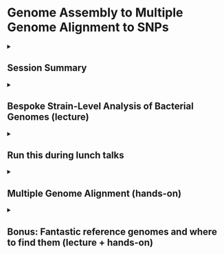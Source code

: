 # Genome Assembly to Multiple Genome Alignment to SNPs

<details>
 <summary>
  
 ## Session Summary</summary>
 <p></p>

* Kick-off (Todd)
       
* Bespoke Strain-level analyses (lecture: Mike, Todd)

   * Core Genome Alignment

   * Whole Genome Alignment
     
* Multiple Genome Alignment (hands on: Mike, Rossie)

   * Running Parsnp 
 
   * Visualization with Gingr

* Bonus: Fantastic reference genomes and where to find them
     
</details>

 <details>
 <summary> 
  

## Bespoke Strain-Level Analysis of Bacterial Genomes (lecture)
 
</summary>

## Michael Nute and Todd Treangen

RAD Microbes
April 28th, 2025

### Whole-Genome Alignment

Idea: align specifically the  _shared \(“core”\)_  portion of several genomes\.

Use these aligned segments to identify phylogenetic relationships\, etc…

Visualize what exactly is similar and different…

_Tools:_

Parsnp

Mauve

SibeliaZ

\(others…\)

![](img/Bespoke_StrainLevel_Comparative_Genomics_20230.png)

#### Whole Genome Alignment: Quick How-To with Parsnp

* Get  _assembled_  genomes from individual organisms
  * Isolates are nice\, MAGs will do
  * Contigs are fine for this\, doesn’t have to be complete
  * Helps to have at least 1 high\-quality\, annotated reference genome
  * Useful to run QUAST to QC the assembly
* Run Parsnp:

  * contig\_repo=\./parsnp\_contigs
  * parsnp\_out=\./parsnp\_output\_13
  * ref\_genbank=\./ref\_assembly\_GCF\_008121495/Ref\_ATCC\_29149\.gbff
  * parsnp \-g $ref\_genbank \-d $contig\_repo \-p 15 \-o $parsnp\_out

_Annotated Reference Genome \(\._  _gbff_  _ format\)_

_Folder with 1 _  _fasta_  _ file for each assembly \(containing all contigs\)_

__What can we learn?__

Assembly Quality Issues?

Issues with Reference?

### Interlude: QC-ing an Assembly with QUAST

![](img/Bespoke_StrainLevel_Comparative_Genomics_20231.png)

![](img/Bespoke_StrainLevel_Comparative_Genomics_20232.png)

![](img/Bespoke_StrainLevel_Comparative_Genomics_20233.png)

### Case-Study: C. difficile Genomes

Gingr Data Visualization:

Color = % mutation compared to reference

_RT078 – Originated in animal host\, crossed over_

_RT027 – Known hypervirulent strain\. More recurrent\, nastier patient outcomes\._

WGA of 720 assembled C\. difficile genomes

Spot the strains…

### Case-Study: C. difficile Genomes (excluding RT078 samples)

### Subset of Genomes w/ST annotation

![](img/Bespoke_StrainLevel_Comparative_Genomics_20234.wmf)

__Q__ : What makes RT027 different?

__A__ : Pockets of heavy mutation

#### Digging Deeper…

_This particular region is precisely the coding locus for Toxin B\. _

_RT027 carries a variant _  _tcdB_  _ gene with altered function that contributes to its virulence\._

_Note_  _: not all of the _  _tcdB_  _ gene was aligned by Parsnp\, so this table represents the aligned length \(5\,103bp\) vs total \(7\,101bp\)\._

_Gene: _  _tcdB_  _ \(toxin B\)_

![](img/Bespoke_StrainLevel_Comparative_Genomics_20235.png)

![](img/Bespoke_StrainLevel_Comparative_Genomics_20236.png)

#### Comparing Reference Genomes for Some Strains

_Note_  _: RT027 is in the top row\. CD630 is a lab strain used as a common reference\._

![](img/Bespoke_StrainLevel_Comparative_Genomics_20237.png)

__Segment 1 __

\(positions 0\-2mbp\)

![](img/Bespoke_StrainLevel_Comparative_Genomics_20238.png)

__Segment 2 __

\(positions 2\-4mbp\)

_Here the mutation pockets are much clearer\._

#### Digging Deeper Again…

![](img/Bespoke_StrainLevel_Comparative_Genomics_20239.png)

### Comparing Location of Homologous Genes

* Scatter Plot
  * Each point shows position in genome for CD630 & RT027\, for a single shared gene
  * Color indicates %\-AA\-similarity
* Despite differences\, genomes are highly colinear
  * Many short indels throughout
  * No major rearrangements except a few small segments\.
  * Small rearrangements coincide with locations of high\-mutation

![](img/Bespoke_StrainLevel_Comparative_Genomics_202310.wmf)

_For C\. diff\, even across a huge number of isolates\, very little rearrangement shows up \(outliers here are reference genomes with single contig\, likely a different starting point _  _on the circular genome\._  _\)_

### Synteny Comparison: C. difficile Isolates

![](img/Bespoke_StrainLevel_Comparative_Genomics_202311.png)

### Alignment of RT027 isolates (and near relatives) to RT027 ref.

![](img/Bespoke_StrainLevel_Comparative_Genomics_202312.png)

_Does the RT027 Reference match the genomes from the clinic?_

_…Yes_

_Very little to see\, very high match level with all RT027 isolates except 3\. _

### Another Case Study: R. gnavus Isolates from IBD Patients

__14 Genomes:__

Reference: ATCC 29149 \(RefSeq GCF\_008121495\)

ATCC 29149  _de novo _ assembly \(by me\)

ATCC 35913 \(GenBank GCA\_900036035\)

12 Genomes from Hall et al\. \(2017\) \(table at right\)

![](img/Bespoke_StrainLevel_Comparative_Genomics_202313.wmf)

![](img/Bespoke_StrainLevel_Comparative_Genomics_202314.png)

_Game 2 : Spot the 2_  _nd_  _ ATCC 29149 gnome \(supposedly the same as the reference\)_

_Game 1 : Spot the 2 Genomes from Infant Stool \(non\-IBD\)_

![](img/Bespoke_StrainLevel_Comparative_Genomics_202315.png)

![](img/Bespoke_StrainLevel_Comparative_Genomics_202316.png)

### R. gnavus strain-level phylogenetic signal is a mess

![](img/Bespoke_StrainLevel_Comparative_Genomics_202317.png)

![](img/Bespoke_StrainLevel_Comparative_Genomics_202318.png)

_These two organisms have very different types of genome plasticity\._

### Synteny Comparison: R. gnavus & C. difficile

![](img/Bespoke_StrainLevel_Comparative_Genomics_202319.png)

![](img/Bespoke_StrainLevel_Comparative_Genomics_202320.png)

## Conclusions

* _Special Thanks To:_
  * Bryce Kille
  * Yunxi Liu

* The Savidge Lab \(Baylor College of Medicine\)
  * Qinglong Wu
  * Charlie Seto
* Taylor Reiter \(for the  _R\. _  _gnavus_  idea\)

* Whole\-genome alignment will give a detailed comparison specifically of the  _core_  genome
  * Maybe also auxiliary genes \( _pan_ \-genome\)
* Visualization can get you up close and personal with the data
  * \(This statement applies to almost everything\, not just genomes\)
* Strains can differ from one another in weird ways\.
  * Selective mutation at points of interest
  * Gene gain/loss depending on environment
  * Genome\-wide phylogenetic signal vs\. Locus\-specific signal
  * Etc…?

# Appendix: Quick How-to with Gingr (1 of 2)

![](img/Bespoke_StrainLevel_Comparative_Genomics_202321.png)

_1\.\) Open the \*\._  _ggr_  _ file created in the _  _parsnp_  _ output folder\._

![](img/Bespoke_StrainLevel_Comparative_Genomics_202322.png)

![](img/Bespoke_StrainLevel_Comparative_Genomics_202323.png)

![](img/Bespoke_StrainLevel_Comparative_Genomics_202324.png)

_2\.\) Once it is open\, go back to the “Open” dialogue and open the \*\.tree file in the same folder\._

![](img/Bespoke_StrainLevel_Comparative_Genomics_202325.png)

_3\.\) This will give you the standard _  _Gingr_  _ view\. Other options to re\-root the tree or to switch to Synteny view are available under the “Tree” and “View” menus\._

</details>

 <details>
 <summary> 
  

## Run this during lunch talks
 
</summary>
This parsnp quick start guide covers launching an interactive session on NOTS, installing and activating a Conda environment with Parsnp, and verifying the installation. Each step includes a brief description and links to further documentation (where appropriate).

---

### Step-by-Step Instructions

| Step | Command(s) | Description | Reference |
| ---- | ---------- | ----------- | --------- |
| 1 | ```srun --partition=commons --pty --export=ALL --ntasks=1 --reservation=workshop --cpus-per-task=8 --mem=15GB --time=04:00:00 /bin/bash``` | Launch an interactive SLURM job with 1 task, 8 CPUs, 15 GB RAM, 4 h walltime. | [srun docs](https://slurm.schedmd.com/srun.html) |
| 2 | `module load Mamba/23.11.0-0` | Load the Mamba/Conda module for environment management | — |
| 3 | `mamba create --name radsession2 bioconda::parsnp` | Create a Conda env named `radsession2` and install Parsnp from Bioconda. | [Bioconda](https://bioconda.github.io) |
| 4 | `mamba init` | Initialize Conda in your shell startup file (e.g. `.bashrc`). | — |
| 5 | `source /home/<userid>/.bashrc` | Reload your shell so `conda`/`mamba` commands become available. | — |
| 6 | `mamba activate radsession2` | Activate the `radsession2` environment (Parsnp on your PATH). | — |
| 7 | `parsnp -h` | Verify Parsnp is installed by printing its help message. | [Parsnp usage](https://github.com/marbl/parsnp#usage) |

---

### Example Session

```console
$ srun --partition=commons --pty --export=ALL --ntasks=1 --reservation=workshop --cpus-per-task=8 --mem=15GB --time=04:00:00 /bin/bash
# (on NOTS compute node)
$ module load Mamba/23.11.0-0
$ mamba create --name radsession2 bioconda::parsnp
$ mamba init
$ source /home/<userid>/.bashrc
$ mamba activate radsession2
(radsession2) $ parsnp -h
Parsnp v1.5.6
Usage: parsnp -c <config_file> -d <input_dir> -r <reference.fa> [options]
```

Place green sticky note on the back of your laptop once you see the below on your screen, else red stick note:

```console
22:55:13 - INFO - |--Parsnp 2.1.3--|

usage: parsnp [-h] [-r REFERENCE] -d SEQUENCES [SEQUENCES ...] [-g GENBANK [GENBANK ...]] [-o OUTPUT_DIR]
              [-q QUERY] [-c] [--skip-ani-filter] [-U MAX_MUMI_DISTR_DIST | -mmd MAX_MUMI_DISTANCE] [-F]
              [-M] [--use-ani] [--min-ani MIN_ANI] [--min-ref-cov MIN_REF_COV] [--use-mash]
              [--max-mash-dist MAX_MASH_DIST] [-a MIN_ANCHOR_LENGTH] [-m MUM_LENGTH] [-C MAX_CLUSTER_D]
              [-z MIN_CLUSTER_SIZE] [-D MAX_DIAG_DIFF] [-n {mafft,muscle,fsa,prank}] [-u] [--no-partition]
              [--min-partition-size MIN_PARTITION_SIZE] [--extend-lcbs]
              [--extend-ani-cutoff EXTEND_ANI_CUTOFF] [--extend-indel-cutoff EXTEND_INDEL_CUTOFF]
              [--match-score MATCH_SCORE] [--mismatch-penalty MISMATCH_PENALTY]
              [--gap-penalty GAP_PENALTY] [--skip-phylogeny] [--validate-input] [--use-fasttree] [--vcf]
              [--no-maf] [-p THREADS] [--force-overwrite] [-P MAX_PARTITION_SIZE] [-v] [-x] [-i INIFILE]
              [-e] [-V]

    Parsnp quick start for three example scenarios:
    1) With reference & genbank file:
    python Parsnp.py -g <reference_genbank_file1 reference_genbank_file2 ...> -d <seq_file1 seq_file2 ...>  -p <threads>

    2) With reference but without genbank file:
    python Parsnp.py -r <reference_genome> -d <seq_file1 seq_file2 ...> -p <threads>
    

options:
  -h, --help            show this help message and exit

Input/Output:
  -r REFERENCE, --reference REFERENCE
                        (r)eference genome (set to ! to pick random one from sequence dir)
  -d SEQUENCES [SEQUENCES ...], --sequences SEQUENCES [SEQUENCES ...]
                        A list of files containing genomes/contigs/scaffolds. If the file ends in .txt, each line in the file corresponds to the path to an input file.
  -g GENBANK [GENBANK ...], --genbank GENBANK [GENBANK ...]
                        A list of Genbank file(s) (gbk)
  -o OUTPUT_DIR, --output-dir OUTPUT_DIR
  -q QUERY, --query QUERY
                        Specify (assembled) query genome to use, in addition to genomes found in genome dir

Filtering:
  -c, --curated         (c)urated genome directory, use all genomes in dir and ignore MUMi.
  --skip-ani-filter     Skip the filtering step which discards inputs based on the ANI/MUMi distance to the reference.
                        Unlike --curated, this will still filter inputs based on their length compared to the reference
  -U MAX_MUMI_DISTR_DIST, --max-mumi-distr-dist MAX_MUMI_DISTR_DIST, --MUMi MAX_MUMI_DISTR_DIST
                        Max MUMi distance value for MUMi distribution
  -mmd MAX_MUMI_DISTANCE, --max-mumi-distance MAX_MUMI_DISTANCE
                        Max MUMi distance (default: autocutoff based on distribution of MUMi values)
  -F, --fastmum         Fast MUMi calculation
  -M, --mumi_only, --onlymumi
                        Calculate MUMi and exit? overrides all other choices!
  --use-ani             Use ANI for genome filtering
  --min-ani MIN_ANI     Min ANI value required to include genome
  --min-ref-cov MIN_REF_COV
                        Minimum percent of reference segments to be covered in FastANI
  --use-mash            Use mash for genome filtering
  --max-mash-dist MAX_MASH_DIST
                        Max mash distance.

MUM search:
  -a MIN_ANCHOR_LENGTH, --min-anchor-length MIN_ANCHOR_LENGTH, --anchorlength MIN_ANCHOR_LENGTH
                        Min (a)NCHOR length (default = 1.1*(Log(S)))
  -m MUM_LENGTH, --mum-length MUM_LENGTH, --mumlength MUM_LENGTH
                        Mum length
  -C MAX_CLUSTER_D, --max-cluster-d MAX_CLUSTER_D, --clusterD MAX_CLUSTER_D
                        Maximal cluster D value
  -z MIN_CLUSTER_SIZE, --min-cluster-size MIN_CLUSTER_SIZE, --minclustersize MIN_CLUSTER_SIZE
                        Minimum cluster size

LCB alignment:
  -D MAX_DIAG_DIFF, --max-diagonal-difference MAX_DIAG_DIFF, --DiagonalDiff MAX_DIAG_DIFF
                        Maximal diagonal difference. Either percentage (e.g. 0.2) or bp (e.g. 100bp)
  -n {mafft,muscle,fsa,prank}, --alignment-program {mafft,muscle,fsa,prank}, --alignmentprog {mafft,muscle,fsa,prank}
                        Alignment program to use
  -u, --unaligned       Output unaligned regions

Sequence Partitioning:
  --no-partition        Run all query genomes in single parsnp alignment, no partitioning.
  --min-partition-size MIN_PARTITION_SIZE
                        Minimum size of a partition. Input genomes will be split evenly across partitions at least this large.

LCB Extension:
  --extend-lcbs         Extend the boundaries of LCBs with an ungapped alignment
  --extend-ani-cutoff EXTEND_ANI_CUTOFF
                        Cutoff ANI for lcb extension
  --extend-indel-cutoff EXTEND_INDEL_CUTOFF
                        Cutoff for indels in LCB extension region. LCB extension will be at most min(seqs) + cutoff bases
  --match-score MATCH_SCORE
                        Value of match score for extension
  --mismatch-penalty MISMATCH_PENALTY
                        Value of mismatch score for extension (should be negative)
  --gap-penalty GAP_PENALTY
                        Value of gap penalty for extension (should be negative)

Misc:
  --skip-phylogeny      Do not generate phylogeny from core SNPs
  --validate-input      Use Biopython to validate input files
  --use-fasttree        Use fasttree instead of RaxML
  --vcf                 Generate VCF file.
  --no-maf              Do not generage MAF file (XMFA only)
  -p THREADS, --threads THREADS
                        Number of threads to use
  --force-overwrite, --fo
                        Overwrites any results in the output directory if it already exists
  -P MAX_PARTITION_SIZE, --max-partition-size MAX_PARTITION_SIZE
                        Max partition size (limits memory usage)
  -v, --verbose         Verbose output
  -x, --recomb-filter, --xtrafast
                        Run recombination filter (phipack)
  -i INIFILE, --inifile INIFILE, --ini-file INIFILE
  -e, --extend
  -V, --version         show program's version number and exit
```

</details>

<details>
 <summary>
  
 ## Multiple Genome Alignment (hands-on)

</summary>
 <p></p>
========

This tutorial is to go over how to use Parsnp for multiple genome alignment (core). The first dataset is a MERS coronavirus outbreak dataset involving 49 isolates. The second dataset is a selected set of 31 Streptococcus pneumoniae genomes. For reference, both of these datasets should run on modestly equipped laptops in a few minutes or less.

## <a name ="first">Installation</a> 

**NOTE**: The following includes installation instructions for a general machine, although if you have successfully run the commands above under "Run this during lunch", you should have parsnp installed already so you do _not_ need to run these.

Parsnp can be run on macOS / linux using the following commands:

1)Download & install Parsnp on MacOS

   `wget https://github.com/marbl/parsnp/releases/download/v1.2/parsnp-OSX64-v1.2.tar.gz`  
   
   `tar -xvf parsnp-OSX64-v1.2.tar.gz`
  
2)Download & install Parsnp on Linux

   `wget https://github.com/marbl/parsnp/releases/download/v1.2/parsnp-Linux64-v1.2.tar.gz`   
   
   `tar -xvf parsnp-Linux64-v1.2.tar.gz`  


**From CONDA**  

ParSNP is available on the bioconda channel.   
To install: 
`conda install parsnp
`

****


**To install Gingr**,   
(Interactive visualization of alignments, trees and variants)  
*For MacOS:   

[gingr-OSX64-v1.3.zip](https://github.com/marbl/gingr/releases/download/v1.3/gingr-OSX64-v1.3.app.zip)  

*For Linux:    

[gingr-Linux64-v1.3.tar.gz](https://github.com/marbl/gingr/releases/download/v1.3/gingr-Linux64-v1.3.tar.gz/)  
   
## <a name ="second">Hands-On Tutorial</a> 

   1) <a name="part3e1">Example 1: 49 MERS Coronavirus genomes </a>
   
      * Download genomes: 
         * `mkdir parsnp_demo1`
         * `cd parsnp_demo1`
         * `wget https://github.com/marbl/harvest/raw/master/docs/content/parsnp/mers49.tar.gz` [download](https://github.com/marbl/harvest/raw/master/docs/content/parsnp/mers49.tar.gz)
         * `tar -xvf mers49.tar.gz`
    
      * Run parsnp with default parameters 
      
         `parsnp -r ./mers49/England1.fna -d ./mers49 -c`
         
      * Command-line output 

        ![merscmd](https://github.com/marbl/harvest/raw/master/docs/content/parsnp/run_mers.cmd1.png?raw=true)

      * Visualize with Gingr [download .ggr file](https://github.com/marbl/harvest/raw/master/docs/content/parsnp/run_mers.gingr1.ggr)
      
        ![mers1](https://github.com/marbl/harvest/raw/master/docs/content/parsnp/run_mers.gingr1.png?raw=true)

      * Configure parameters
      
         - 95% of the reference is covered by the alignment. This is <100% mainly due to a 1kbp unaligned region from 26kbp to 27kbp.
         - To force alignment across large collinear regions, use the `-C` maximum distance between two collinear MUMs::
         
            `parsnp -r ./mers49/England1.fna -d ./mers49 -C 2000 -c`
            
      * Visualize again with Gingr :download:`GGR <run_mers.gingr2.ggr>`
      
         - By adjusting the `-C` parameter, this region is no longer unaligned, boosting the reference coverage to 97%.

        ![mers2](https://github.com/marbl/harvest/raw/master/docs/content/parsnp/run_mers.gingr2.png?raw=true)
        
      * Zoom in with Gingr for nucleotide view of region
      
         - On closer inspection, a large stretch of N's in Jeddah isolate C7569 was the culprit
         
        ![mers3](https://github.com/marbl/harvest/raw/master/docs/content/parsnp/run_mers.gingr3.png?raw=true)
         
      * Inspect Output:
      
         * Multiple alignment: :download:`XMFA <runm1.xmfa>` 
         * SNPs: :download:`VCF <runm1.vcf>`
         * Phylogeny: :download:`Newick <runm1.tree>`
 
   2) <a name="part3e2">Example 2: 31 Streptococcus pneumoniae genomes </a>
   
      Download genomes:
     
       * `cd $HOME`
       * `mkdir parsnp_demo2`
       * `cd parsnp_demo2`
       * `wget https://github.com/marbl/harvest/raw/master/docs/content/parsnp/strep31.tar.gz`
       * `tar -xvf strep31.tar.gz`
    
      Run parsnp:

      ```parsnp -r ./strep31/NC_011900.fna -d ./strep31 -p```

      Force inclusion of all genomes (-c):
      
      ```parsnp -r ./strep31/NC_011900.fna -d ./strep31 -p 8 -c```

      Enable recombination detection/filter (-x):
      
      ```parsnp -r ./strep31/NC_011900.fna -d ./strep31 -p 8 -c -x```

      Inspect Output:
      
         * Multiple alignment: parsnp.xmfa
         * Phylogeny: parsnp.tree


This last step requires you to download software and is to highlight the ability to inspect strain-level differences within genomes assembled from metagenomic samples.

1) Use AliView 

    * Download AliView:

    [https://ormbunkar.se/aliview/downloads/)

    * Download MFA file:

    wget https://obj.umiacs.umd.edu/stamps2019/aliview.input.mfa

    * Open AliView
      
    * Load MFA file:

    File->Open File

### Other Parsnp Options & Example Script

There are a variety of different options that can be given to parsnp. The script below contains several different examples of how you might want to run parsnp on the example MERS data. (Note that the command to download and extract the MERS data is duplicated, but it's not very big.)

```
# Run all Parsnp tests
curl https://github.com/marbl/harvest/raw/master/docs/content/parsnp/mers_examples.tar.gz -L --output mers_examples.tar.gz
tar -xzvf mers_examples.tar.gz

# CPU=$(grep -c ^processor /proc/cpuinfo)
CPU=2
parsnp -V 
parsnp -g mers_virus/ref/England1.gbk -d mers_virus/genomes -C 1000 -c -o test-gbk --verbose --use-fasttree --vcf
parsnp -r ! -d mers_virus/genomes/*.fna -o test-skips --verbose -p $CPU --force-overwrite --skip-phylogeny --skip-ani-filter
parsnp -r ! -d mers_virus/genomes/*.fna -o test-mash --verbose -p $CPU --skip-phylogeny --use-mash
# parsnp -r mers_virus/ref/England1.fna -d mers_virus/genomes/*.fna -o test-fastani --verbose -p $CPU --skip-phylogeny --use-ani #Skip for MacOS but fix in future build
parsnp -r ! -d mers_virus/genomes/*.fna -o test-nopartition --verbose -p $CPU --no-partition --xtrafast
parsnp -r ! -d mers_virus/genomes/*.fna -o test-minpartition10 --verbose -p $CPU --min-partition-size 10 --xtrafast
```

If you are able to run any of these, you may try downloading the output `.ggr` file to your local machine and visualizing the results using Gingr.

</details>
 <details>
 <summary> 
  
## Bonus: Fantastic reference genomes and where to find them (lecture + hands-on) 
</summary>

* NCBI
  * SRA 		 _[https://www\.ncbi\.nlm\.nih\.gov/sra](https://www.ncbi.nlm.nih.gov/sra)_
  * Taxonomy		 _[https://www\.ncbi\.nlm\.nih\.gov/taxonomy](https://www.ncbi.nlm.nih.gov/taxonomy)_
  * RefSeq		 _[https://www\.ncbi\.nlm\.nih\.gov/refseq/](https://www.ncbi.nlm.nih.gov/refseq/)_
* GISAID
  * EpiCoV		 _[https://www\.gisaid\.org/](https://www.gisaid.org/)_
* Internal Sources
* Other Sources

### National Center for Biotechnology Information (NCBI)

_[https://www\.ncbi\.nlm\.nih\.gov/](https://www.ncbi.nlm.nih.gov/)_

![](img/genomedl0.png)

__Sequence of the reference genome in fasta format__

__Gene annotation file in GFF3 format__

__Comprehensive record of the sequence including annotations in genbank format__

![](img/genomedl1.png)

![](img/genomedl2.png)

![](img/genomedl3.png)

<span style="color:#FF0000"> __Formatted search string__ </span>

![](img/genomedl4.png)

### SARS-CoV-2 sequences currently available in GenBank and the Sequence Read Archive (SRA)

Until Wed May 27 14:55:29 EDT 2020

4\,735 GenBank sequences

1 RefSeq sequence

6\,486 SRA Sequences

_[https://www\.ncbi\.nlm\.nih\.gov/genbank/sars\-cov\-2\-seqs/](https://www.ncbi.nlm.nih.gov/genbank/sars-cov-2-seqs/)_

![](img/genomedl5.png)

### NCBI Advanced Search Builder

![](img/genomedl6.png)

Refine your search by using Boolean operations

Useful search terms including accession id\, bio project\, organism\, layout \(single vs paired\)\, publication date\, source \(WGS\, Amplicon\, metatranscriptomic\, etc\.\)\, platform \(Illumina vs Nanopore\)\, etc\.

Generating search string that can be used in Entrez API

### Entrez Databases and Retrieval System

Available via  _[http://www\.ncbi\.nlm\.nih\.gov/Entrez/](http://www.ncbi.nlm.nih.gov/Entrez/)_

A part of Biopython package  _[http://biopython\.org/DIST/docs/tutorial/Tutorial\.html](http://biopython.org/DIST/docs/tutorial/Tutorial.html)_

Entrez Programming Utilities Help  _[https://www\.ncbi\.nlm\.nih\.gov/books/NBK25501/](https://www.ncbi.nlm.nih.gov/books/NBK25501/)_

Always tell NCBI who you are by setting  _Entrez\.email _ parameter

NCBI Entrez API allows advanced searches of records in multiple NCBI database as well as retrieving metadata for the records

3 requests per second without an API key\, or 10 requests per second with an API key \(registered account strongly recommended\)

![](img/genomedl7.png)

![](img/genomedl8.png)

### SRA Toolkit

* Entrez package can be used to retrieve small files
* SRA Toolkit is required to download large read datasets  _[https://trace\.ncbi\.nlm\.nih\.gov/Traces/sra/sra\.cgi?view=software](https://trace.ncbi.nlm.nih.gov/Traces/sra/sra.cgi?view=software)_
  * prefetch
    * prefetch \[options\] \<SRA accession>
  * fastq\-dump
    * fastq\-dump \[options\] \< accession >
  * \-\-split\-3 flag or \-\-split\-files must be set\, split spots into individual reads\. With \-\-split\-3 flag\, output would be 1\,2\, or 3 files\.
    * 1 file means the data is not paired\.
    * 2 file means the reads are paired\-end reads\.
    * 3rd file\, often small\, contains unpaired orphaned reads\, typically ignored\.

</details>

